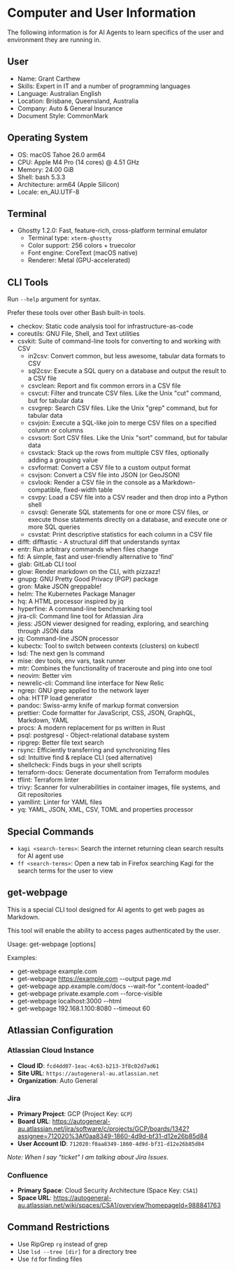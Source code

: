 # Computer and User Information

The following information is for AI Agents to learn specifics of the user and environment they are running in.

## User

- Name: Grant Carthew
- Skills: Expert in IT and a number of programming languages
- Language: Australian English
- Location: Brisbane, Queensland, Australia
- Company: Auto & General Insurance
- Document Style: CommonMark

## Operating System

- OS: macOS Tahoe 26.0 arm64
- CPU: Apple M4 Pro (14 cores) @ 4.51 GHz
- Memory: 24.00 GiB
- Shell: bash 5.3.3
- Architecture: arm64 (Apple Silicon)
- Locale: en_AU.UTF-8

## Terminal

- Ghostty 1.2.0: Fast, feature-rich, cross-platform terminal emulator
  - Terminal type: `xterm-ghostty`
  - Color support: 256 colors + truecolor
  - Font engine: CoreText (macOS native)
  - Renderer: Metal (GPU-accelerated)

## CLI Tools

Run `--help` argument for syntax.

Prefer these tools over other Bash built-in tools.

- checkov: Static code analysis tool for infrastructure-as-code
- coreutils: GNU File, Shell, and Text utilities
- csvkit: Suite of command-line tools for converting to and working with CSV
  - in2csv: Convert common, but less awesome, tabular data formats to CSV
  - sql2csv: Execute a SQL query on a database and output the result to a CSV file
  - csvclean: Report and fix common errors in a CSV file
  - csvcut: Filter and truncate CSV files. Like the Unix "cut" command, but for tabular data
  - csvgrep: Search CSV files. Like the Unix "grep" command, but for tabular data
  - csvjoin: Execute a SQL-like join to merge CSV files on a specified column or columns
  - csvsort: Sort CSV files. Like the Unix "sort" command, but for tabular data
  - csvstack: Stack up the rows from multiple CSV files, optionally adding a grouping value
  - csvformat: Convert a CSV file to a custom output format
  - csvjson: Convert a CSV file into JSON (or GeoJSON)
  - csvlook: Render a CSV file in the console as a Markdown-compatible, fixed-width table
  - csvpy: Load a CSV file into a CSV reader and then drop into a Python shell
  - csvsql: Generate SQL statements for one or more CSV files, or execute those statements directly on a database, and execute one or more SQL queries
  - csvstat: Print descriptive statistics for each column in a CSV file
- difft: difftastic - A structural diff that understands syntax
- entr: Run arbitrary commands when files change
- fd: A simple, fast and user-friendly alternative to 'find'
- glab: GitLab CLI tool
- glow: Render markdown on the CLI, with pizzazz!
- gnupg: GNU Pretty Good Privacy (PGP) package
- gron: Make JSON greppable!
- helm: The Kubernetes Package Manager
- hq: A HTML processor inspired by jq
- hyperfine: A command-line benchmarking tool
- jira-cli: Command line tool for Atlassian Jira
- jless: JSON viewer designed for reading, exploring, and searching through JSON data
- jq: Command-line JSON processor
- kubectx: Tool to switch between contexts (clusters) on kubectl
- lsd: The next gen ls command
- mise: dev tools, env vars, task runner
- mtr: Combines the functionality of traceroute and ping into one tool
- neovim: Better vim
- newrelic-cli: Command line interface for New Relic
- ngrep: GNU grep applied to the network layer
- oha: HTTP load generator
- pandoc: Swiss-army knife of markup format conversion
- prettier: Code formatter for JavaScript, CSS, JSON, GraphQL, Markdown, YAML
- procs: A modern replacement for ps written in Rust
- psql: postgresql - Object-relational database system
- ripgrep: Better file text search
- rsync: Efficiently transferring and synchronizing files
- sd: Intuitive find & replace CLI (sed alternative)
- shellcheck: Finds bugs in your shell scripts
- terraform-docs: Generate documentation from Terraform modules
- tflint: Terraform linter
- trivy: Scanner for vulnerabilities in container images, file systems, and Git repositories
- yamllint: Linter for YAML files
- yq: YAML, JSON, XML, CSV, TOML and properties processor

## Special Commands

- `kagi <search-terms>`: Search the internet returning clean search results for AI agent use
- `ff <search-terms>`: Open a new tab in Firefox searching Kagi for the search terms for the user to view

## get-webpage

This is a special CLI tool designed for AI agents to get web pages as Markdown.

This tool will enable the ability to access pages authenticated by the user.

Usage: get-webpage <url> [options]

Examples:

- get-webpage example.com
- get-webpage https://example.com --output page.md
- get-webpage app.example.com/docs --wait-for ".content-loaded"
- get-webpage private.example.com --force-visible
- get-webpage localhost:3000 --html
- get-webpage 192.168.1.100:8080 --timeout 60

## Atlassian Configuration

### Atlassian Cloud Instance

- **Cloud ID**: `fcd4dd07-1eac-4c63-b213-3f8c02d7ad61`
- **Site URL**: `https://autogeneral-au.atlassian.net`
- **Organization**: Auto General

### Jira

- **Primary Project**: GCP (Project Key: `GCP`)
- **Board URL**: https://autogeneral-au.atlassian.net/jira/software/c/projects/GCP/boards/1342?assignee=712020%3Af0aa8349-1860-4d9d-bf31-d12e26b85d84
- **User Account ID**: `712020:f0aa8349-1860-4d9d-bf31-d12e26b85d84`

_Note: When I say "ticket" I am talking about Jira Issues._

### Confluence

- **Primary Space**: Cloud Security Architecture (Space Key: `CSA1`)
- **Space URL**: https://autogeneral-au.atlassian.net/wiki/spaces/CSA1/overview?homepageId=988841763

## Command Restrictions

- Use RipGrep `rg` instead of grep
- Use `lsd --tree [dir]` for a directory tree
- Use `fd` for finding files


